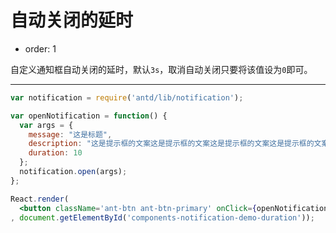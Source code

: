 # 自动关闭的延时

- order: 1

自定义通知框自动关闭的延时，默认`3s`，取消自动关闭只要将该值设为`0`即可。

---

````jsx
var notification = require('antd/lib/notification');

var openNotification = function() {
  var args = {
    message: "这是标题",
    description: "这是提示框的文案这是提示框的文案这是提示框的文案这是提示框的文案这是提示框的文案这是提示框的文案这是提示框的文案",
    duration: 10
  };
  notification.open(args);
};

React.render(
  <button className='ant-btn ant-btn-primary' onClick={openNotification}>打开通知提醒框</button>
, document.getElementById('components-notification-demo-duration'));
````
